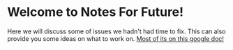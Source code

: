 # Welcome to Notes For Future! #
Here we will discuss some of issues we hadn't had time to fix.
This can also provide you some ideas on what to work on.
[Most of its on this google doc!](https://docs.google.com/document/d/14W2ZO8swMJYh1HU-LoNsLNDU8BoMEVNl1lwexIJgBHs/edit?usp=sharing)
